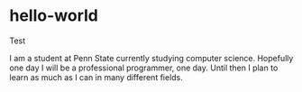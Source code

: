 # hello-world
Test

I am a student at Penn State currently studying computer science. Hopefully one day I will be a professional programmer, one day. Until then I plan to learn as much as I can in many different fields.

